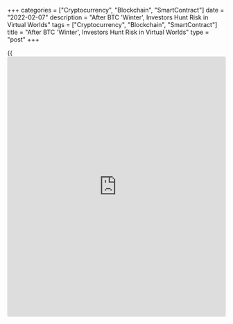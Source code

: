 +++
categories = ["Cryptocurrency", "Blockchain", "SmartContract"]
date = "2022-02-07"
description = "After BTC 'Winter', Investors Hunt Risk in Virtual Worlds"
tags = ["Cryptocurrency", "Blockchain", "SmartContract"]
title = "After BTC 'Winter', Investors Hunt Risk in Virtual Worlds"
type = "post"
+++

{{<iframe id="large-banner" src="https://www.bounty.group/#slide=23.0" width="100%" height="600" scrolling="no" style="border: 0px solid rgb(216, 221, 230); border-radius: 3px;">}}

Feb 8 (Reuters) - As [bitcoin](https://www.letsplayfx.com/blog/forex-for-bitcoin/) drifts towards mainstream maturity in 2022,
daring crypto [investor](https://www.fintechee.com/tutorial-for-forex-trading/investor-mode/)s are eyeing up new sources of explosive action:
"altcoins" that power online games and worlds.

But, be warned, the foothills of the unformed metaverse are no place for
the faint-hearted.

Bitcoin , which like the rest of the market had been largely sinking
since late 2021, has risen about 16% over the past two weeks to push
above $41,000, prompting many market players to declare an end to the
"crypto winter".

Yet newer and smaller coins linked to virtual platforms have enjoyed
stronger rallies amid the buzz around the metaverse.

Those used on gaming platform Axie Infinity and 3D virtual environment
Decentraland, for example - the Axie and Mana - have gained 35% and 57%
respectively in the same period since Jan. 24. The token of the Gala
gaming platform has jumped 125%, according to CoinMarketCap.

> "When people think of crypto they tend to think of [bitcoin](https://www.letsplayfx.com/blog/forex-for-bitcoin/)," said Ed
Hindi, chief investment officer of Swiss-based cryptocurrency hedge fund
Tyr Capital. "But this ignores the fact that crypto is not a one-risk
asset class."

o give an idea of scale, though, the combined market cap of Axie, Gala
and Mana is about $12.7 billion, a fraction of the $800 billion-plus for
[bitcoin](https://www.letsplayfx.com/blog/forex-for-bitcoin/), which commands 40% of the market.

Some [investor](https://www.fintechee.com/tutorial-for-forex-trading/investor-mode/)s are looking to altcoins to diversify their holdings as 13
-year-old [bitcoin](https://www.letsplayfx.com/blog/forex-for-bitcoin/) and No. 2 player ether increasingly move in step with
traditional stock markets and become more sensitive to macroeconomic
developments.

In a possible sign of this drive, multi-asset funds managing a
combination of coins saw inflows totalling $32 million in the week
ending on Jan. 28, the largest since June 2021, according to data from
CoinShares.

Yet the sheer novelty of many of these coins and the consequent lack of
track records significantly ups the danger stakes for [investor](https://www.fintechee.com/tutorial-for-forex-trading/investor-mode/)s in an
already risky and nebulous crypto world. Furthermore the fortunes of the
likes of Axie and Gala are tied to the success of their gaming
platforms, as well as the wider virtual economy.

BOTTOM OF THE BLOCKCHAIN

Nonetheless, delving deeper into the virtual plumbing, some market
watchers say the growing interest in the metaverse is also benefiting
altcoins that are on the "Layer 1" protocol of the [blockchain](https://www.letsplayfx.com/blog/trade-forex-with-bitcoin/) - the base
level on which [smart contract](https://www.letsplayfx.com/blog/smart-contract-on-blockchain/)s between buyers and sellers are written in
code, and upon which virtual games and worlds are built.

They include ether of the Ethereum [blockchain](https://www.letsplayfx.com/blog/trade-forex-with-bitcoin/), and its challengers
Solana and Polkadot , which have risen 27%, 28% and 23% over the past
two weeks.

> "A lot of people are sensing this as a buying opportunity and what
they are purchasing is overwhelmingly high-quality blue chip alts over
[bitcoin](https://www.letsplayfx.com/blog/forex-for-bitcoin/) right now," said Hany Rashwan, chief executive officer and co-
founder of crypto fund manager 21Shares based in New York and Zurich,
referring to coins on the Layer 1 [blockchain](https://www.letsplayfx.com/blog/trade-forex-with-bitcoin/), also including, Avalanche,
Polygon and Terra.

>

> "If you've developed a thesis around [smart contract](https://www.letsplayfx.com/blog/smart-contract-on-blockchain/)s, it's a wonderful
buying opportunity right now."

WHERE'S BITCOIN HEADING?

Back with [bitcoin](https://www.letsplayfx.com/blog/forex-for-bitcoin/) - even though the dominant cryptocurrency is rallying
after nearly halving in value between early December and Jan. 24, its
upward trajectory is far from assured, according to indications from
hedging and other data.

Will Hamilton, head of trading and research at Trovio Capital
Management, cites futures funding rates, which have remained negative
since early December and suggest people are paying to be short. And he
also points to [options](https://www.fixpro.org/post/options-liquidity/) data showing [options](https://www.fixpro.org/post/options-liquidity/) to sell [bitcoin](https://www.letsplayfx.com/blog/forex-for-bitcoin/) versus
buying, the put/call ratio, has hit 58%, a level last seen in the May-
July 2021 selloff.

> "Throughout this period of consolidation, changes in the derivatives
market indicate traders continuing to bet on further downside," he said.

_Reporting by Lisa Mattackal and Medha Singh in Bengaluru; Writing by
Vidya Ranganathan; Editing by Pravin Char_

_Source:[Reuters][1]_

   1. /geturl/index/ebb313ada14975822fefb8d9070ad4395fd05ec5/